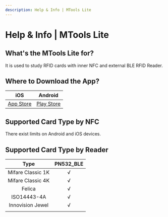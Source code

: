 ```yaml
---
description: Help & Info | MTools Lite
---
```


# Help & Info \| MTools Lite

## What's the MTools Lite for?

It is used to study RFID cards with inner NFC and external BLE RFID Reader.

## Where to Download the App?

| iOS | Android |
| :---: | :---: |
| [App Store](https://apps.apple.com/us/app/mtools-lite/id1531345398) | [Play Store](https://play.google.com/store/apps/details?id=com.mtoolstec.mtoolsLite) |

## Supported Card Type by NFC

There exist limits on Android and iOS devices.

## Supported Card Type by Reader

| Type | PN532\_BLE |
| :---: | :---: |
| Mifare Classic 1K | √ |
| Mifare Classic 4K | √ |
| Felica | √ |
| ISO14443-4A | √ |
| Innovision Jewel | √ |
|  |  |

